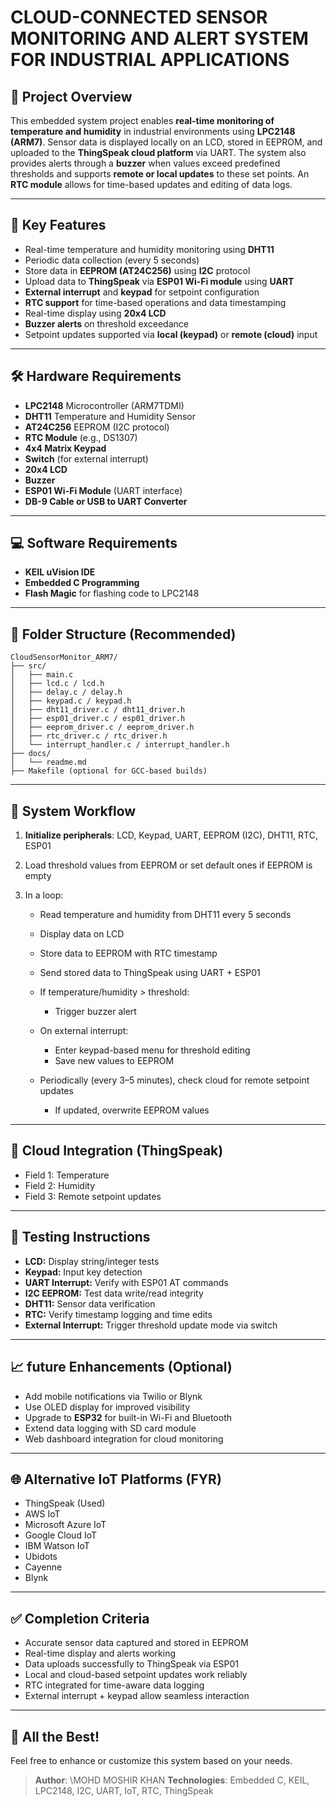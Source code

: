 # CLOUD-CONNECTED SENSOR MONITORING AND ALERT SYSTEM FOR INDUSTRIAL APPLICATIONS

## 📌 Project Overview

This embedded system project enables **real-time monitoring of temperature and humidity** in industrial environments using **LPC2148 (ARM7)**. Sensor data is displayed locally on an LCD, stored in EEPROM, and uploaded to the **ThingSpeak cloud platform** via UART. The system also provides alerts through a **buzzer** when values exceed predefined thresholds and supports **remote or local updates** to these set points. An **RTC module** allows for time-based updates and editing of data logs.

---

## 🧠 Key Features

* Real-time temperature and humidity monitoring using **DHT11**
* Periodic data collection (every 5 seconds)
* Store data in **EEPROM (AT24C256)** using **I2C** protocol
* Upload data to **ThingSpeak** via **ESP01 Wi-Fi module** using **UART**
* **External interrupt** and **keypad** for setpoint configuration
* **RTC support** for time-based operations and data timestamping
* Real-time display using **20x4 LCD**
* **Buzzer alerts** on threshold exceedance
* Setpoint updates supported via **local (keypad)** or **remote (cloud)** input

---

## 🛠️ Hardware Requirements

* **LPC2148** Microcontroller (ARM7TDMI)
* **DHT11** Temperature and Humidity Sensor
* **AT24C256** EEPROM (I2C protocol)
* **RTC Module** (e.g., DS1307)
* **4x4 Matrix Keypad**
* **Switch** (for external interrupt)
* **20x4 LCD**
* **Buzzer**
* **ESP01 Wi-Fi Module** (UART interface)
* **DB-9 Cable or USB to UART Converter**

---

## 💻 Software Requirements

* **KEIL uVision IDE**
* **Embedded C Programming**
* **Flash Magic** for flashing code to LPC2148

---

## 📂 Folder Structure (Recommended)

```
CloudSensorMonitor_ARM7/
├── src/
│   ├── main.c
│   ├── lcd.c / lcd.h
│   ├── delay.c / delay.h
│   ├── keypad.c / keypad.h
│   ├── dht11_driver.c / dht11_driver.h
│   ├── esp01_driver.c / esp01_driver.h
│   ├── eeprom_driver.c / eeprom_driver.h
│   ├── rtc_driver.c / rtc_driver.h
│   └── interrupt_handler.c / interrupt_handler.h
├── docs/
│   └── readme.md
├── Makefile (optional for GCC-based builds)
```

---

## 🔄 System Workflow

1. **Initialize peripherals**: LCD, Keypad, UART, EEPROM (I2C), DHT11, RTC, ESP01
2. Load threshold values from EEPROM or set default ones if EEPROM is empty
3. In a loop:

   * Read temperature and humidity from DHT11 every 5 seconds
   * Display data on LCD
   * Store data to EEPROM with RTC timestamp
   * Send stored data to ThingSpeak using UART + ESP01
   * If temperature/humidity > threshold:

     * Trigger buzzer alert
   * On external interrupt:

     * Enter keypad-based menu for threshold editing
     * Save new values to EEPROM
   * Periodically (every 3–5 minutes), check cloud for remote setpoint updates

     * If updated, overwrite EEPROM values

---

## 📡 Cloud Integration (ThingSpeak)

* Field 1: Temperature
* Field 2: Humidity
* Field 3: Remote setpoint updates

---

## 🧪 Testing Instructions

* **LCD:** Display string/integer tests
* **Keypad:** Input key detection
* **UART Interrupt:** Verify with ESP01 AT commands
* **I2C EEPROM:** Test data write/read integrity
* **DHT11:** Sensor data verification
* **RTC:** Verify timestamp logging and time edits
* **External Interrupt:** Trigger threshold update mode via switch

---

## 📈 future Enhancements (Optional)

* Add mobile notifications via Twilio or Blynk
* Use OLED display for improved visibility
* Upgrade to **ESP32** for built-in Wi-Fi and Bluetooth
* Extend data logging with SD card module
* Web dashboard integration for cloud monitoring

---

## 🌐 Alternative IoT Platforms (FYR)

* ThingSpeak (Used)
* AWS IoT
* Microsoft Azure IoT
* Google Cloud IoT
* IBM Watson IoT
* Ubidots
* Cayenne
* Blynk

---

## ✅ Completion Criteria

* Accurate sensor data captured and stored in EEPROM
* Real-time display and alerts working
* Data uploads successfully to ThingSpeak via ESP01
* Local and cloud-based setpoint updates work reliably
* RTC integrated for time-aware data logging
* External interrupt + keypad allow seamless interaction

---

## 👏 All the Best!

Feel free to enhance or customize this system based on your needs.

> **Author**: \MOHD MOSHIR KHAN
> **Technologies**: Embedded C, KEIL, LPC2148, I2C, UART, IoT, RTC, ThingSpeak

